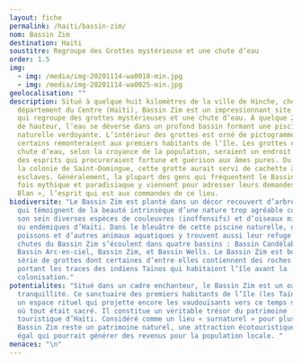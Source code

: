 ```yaml
---
layout: fiche
permalink: /haiti/bassin-zim/
nom: Bassin Zim
destination: Haïti
soustitre: Regroupe des Grottes mystérieuse et une chute d’eau
order: 1.5
img:
  - img: /media/img-20201114-wa0018-min.jpg
  - img: /media/img-20201114-wa0025-min.jpg
geolocalisation: ""
description: Situé à quelque huit kilomètres de la ville de Hinche, chef-lieu du
  département du Centre (Haïti), Bassin Zim est un impressionnant site naturel
  qui regroupe des grottes mystérieuses et une chute d’eau. À quelque 20 mètres
  de hauteur, l’eau se déverse dans un profond bassin formant une piscine
  naturelle verdoyante. L’intérieur des grottes est orné de pictogrammes dont
  certains remonteraient aux premiers habitants de l’île. Les grottes et la
  chute d’eau, selon la croyance de la population, seraient un endroit gardé par
  des esprits qui procureraient fortune et guérison aux âmes pures. Du temps de
  la colonie de Saint-Domingue, cette grotte aurait servi de cachette à des
  esclaves. Généralement, la plupart des gens qui fréquentent le Bassin Zim à la
  fois mythique et paradisiaque y viennent pour adresser leurs demandes au « Lwa
  Blan », l’esprit qui est aux commandes de ce lieu.
biodiversite: "Le Bassin Zim est planté dans un décor recouvert d’arbres géants
  qui témoignent de la beauté intrinsèque d’une nature trop agréable comptant en
  son sein diverses espèces de couleuvres (inoffensifs) et d’oiseaux migrateurs
  ou endémiques d’Haïti. Dans le bleuâtre de cette piscine naturelle, des
  poissons et d’autres animaux aquatiques y trouvent aussi leur refuge. Les
  chutes du Bassin Zim s’écoulent dans quatre bassins : Bassin Candélabres,
  Bassin Arc-en-ciel, Bassin Zim, et Bassin Wells. Le Bassin Zim est bordé d’une
  série de grottes dont certaines d’entre elles contiennent des roches gravées
  portant les traces des indiens Taïnos qui habitaient l’île avant la
  colonisation."
potentialites: "Situé dans un cadre enchanteur, le Bassin Zim est un oasis de
  tranquillité. Ce sanctuaire des premiers habitants de l’île (les Taïnos) est
  un espace rituel qui projette encore les vaudouisants vers ce temps mythique
  où tout était sacré. Il constitue un véritable trésor du patrimoine
  touristique d’Haïti. Considéré comme un lieu « surnaturel » pour plus d’un, le
  Bassin Zim reste un patrimoine naturel, une attraction écotouristique sans
  égal qui pourrait générer des revenus pour la population locale. "
menaces: "\n"
---
```

